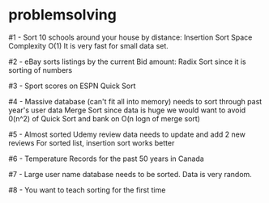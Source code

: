 # problemsolving

#1 - Sort 10 schools around your house by distance:
Insertion Sort
Space Complexity O(1)
It is very fast for small data set.

#2 - eBay sorts listings by the current Bid amount:
Radix Sort since it is sorting of numbers

#3 - Sport scores on ESPN
Quick Sort

#4 - Massive database (can't fit all into memory) needs to sort through past year's user data
Merge Sort since data is huge we would want to avoid 0(n^2) of Quick Sort and bank on O(n logn of merge sort)

#5 - Almost sorted Udemy review data needs to update and add 2 new reviews
For sorted list, insertion sort works better

#6 - Temperature Records for the past 50 years in Canada

#7 - Large user name database needs to be sorted. Data is very random.

#8 - You want to teach sorting for the first time